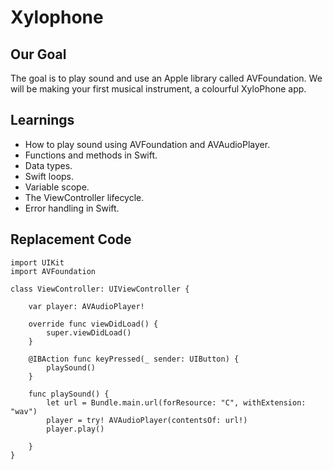 # Xylophone

## Our Goal

The goal is to play sound and use an Apple library called AVFoundation. We will be making your first musical instrument, a colourful XyloPhone app.

## Learnings

* How to play sound using AVFoundation and AVAudioPlayer.
* Functions and methods in Swift. 
* Data types.
* Swift loops.
* Variable scope.
* The ViewController lifecycle.
* Error handling in Swift.

## Replacement Code

```
import UIKit
import AVFoundation

class ViewController: UIViewController {
    
    var player: AVAudioPlayer!

    override func viewDidLoad() {
        super.viewDidLoad()
    }

    @IBAction func keyPressed(_ sender: UIButton) {
        playSound()
    }
    
    func playSound() {
        let url = Bundle.main.url(forResource: "C", withExtension: "wav")
        player = try! AVAudioPlayer(contentsOf: url!)
        player.play()
                
    }
}
```


